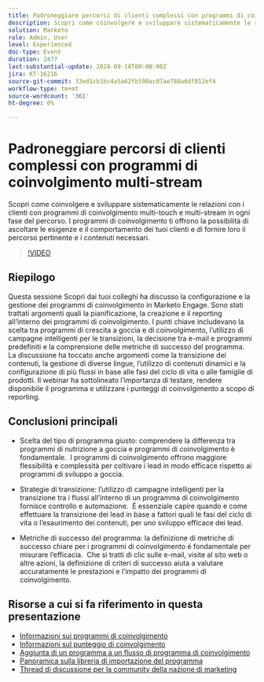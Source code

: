 ```yaml
---
title: Padroneggiare percorsi di clienti complessi con programmi di coinvolgimento multi-stream
description: Scopri come coinvolgere e sviluppare sistematicamente le relazioni con i clienti con programmi di coinvolgimento multi-touch e multi-stream in ogni fase del percorso. I programmi di coinvolgimento ti offrono la possibilità di ascoltare le esigenze e il comportamento dei tuoi clienti e di fornire loro il percorso pertinente e i contenuti necessari.
solution: Marketo
role: Admin, User
level: Experienced
doc-type: Event
duration: 2477
last-substantial-update: 2024-09-18T00:00:00Z
jira: KT-16216
source-git-commit: 33ed1cb1bc4a5a62fb590ac07ae788a6df812ef4
workflow-type: tm+mt
source-wordcount: '361'
ht-degree: 0%

---
```



# Padroneggiare percorsi di clienti complessi con programmi di coinvolgimento multi-stream

Scopri come coinvolgere e sviluppare sistematicamente le relazioni con i clienti con programmi di coinvolgimento multi-touch e multi-stream in ogni fase del percorso. I programmi di coinvolgimento ti offrono la possibilità di ascoltare le esigenze e il comportamento dei tuoi clienti e di fornire loro il percorso pertinente e i contenuti necessari.

>[!VIDEO](https://video.tv.adobe.com/v/3434490/?learn=on)

## Riepilogo

Questa sessione Scopri dai tuoi colleghi ha discusso la configurazione e la gestione dei programmi di coinvolgimento in Marketo Engage. Sono stati trattati argomenti quali la pianificazione, la creazione e il reporting all’interno dei programmi di coinvolgimento. I punti chiave includevano la scelta tra programmi di crescita a goccia e di coinvolgimento, l’utilizzo di campagne intelligenti per le transizioni, la decisione tra e-mail e programmi predefiniti e la comprensione delle metriche di successo del programma. &#x200B; La discussione ha toccato anche argomenti come la transizione dei contenuti, la gestione di diverse lingue, l’utilizzo di contenuti dinamici e la configurazione di più flussi in base alle fasi del ciclo di vita o alle famiglie di prodotti. Il webinar ha sottolineato l’importanza di testare, rendere disponibile il programma e utilizzare i punteggi di coinvolgimento a scopo di reporting. &#x200B;

## Conclusioni principali

* Scelta del tipo di programma giusto: comprendere la differenza tra programmi di nutrizione a goccia e programmi di coinvolgimento è fondamentale. &#x200B; I programmi di coinvolgimento offrono maggiore flessibilità e complessità per coltivare i lead in modo efficace rispetto ai programmi di sviluppo a goccia. &#x200B;

* Strategie di transizione: l’utilizzo di campagne intelligenti per la transizione tra i flussi all’interno di un programma di coinvolgimento fornisce controllo e automazione. &#x200B; È essenziale capire quando e come effettuare la transizione dei lead in base a fattori quali le fasi del ciclo di vita o l’esaurimento dei contenuti, per uno sviluppo efficace dei lead.

* Metriche di successo del programma: la definizione di metriche di successo chiare per i programmi di coinvolgimento è fondamentale per misurare l’efficacia. &#x200B; Che si tratti di clic sulle e-mail, visite al sito web o altre azioni, la definizione di criteri di successo aiuta a valutare accuratamente le prestazioni e l’impatto dei programmi di coinvolgimento. &#x200B;

## Risorse a cui si fa riferimento in questa presentazione

* [Informazioni sui programmi di coinvolgimento](https://experienceleague.adobe.com/it/docs/marketo/using/product-docs/email-marketing/drip-nurturing/creating-an-engagement-program/understanding-engagement-programs)
* [Informazioni sul punteggio di coinvolgimento](https://experienceleague.adobe.com/it/docs/marketo/using/product-docs/email-marketing/drip-nurturing/reports-and-notifications/understanding-the-engagement-score)
* [Aggiunta di un programma a un flusso di programma di coinvolgimento](https://experienceleague.adobe.com/it/docs/marketo/using/product-docs/email-marketing/drip-nurturing/creating-an-engagement-program/adding-a-program-to-an-engagement-program-stream)
* [Panoramica sulla libreria di importazione del programma](https://experienceleague.adobe.com/it/docs/marketo/using/product-docs/core-marketo-concepts/programs/program-library/program-import-library-overview)
* [Thread di discussione per la community della nazione di marketing](https://nation.marketo.com/t5/product-discussions/sept-17-webinar-learn-from-your-peers-master-complex-customer/td-p/352582)
